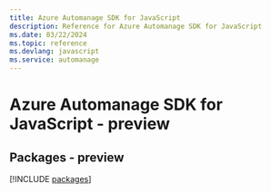 ```yaml
---
title: Azure Automanage SDK for JavaScript
description: Reference for Azure Automanage SDK for JavaScript
ms.date: 03/22/2024
ms.topic: reference
ms.devlang: javascript
ms.service: automanage
---
```

# Azure Automanage SDK for JavaScript - preview
## Packages - preview
[!INCLUDE [packages](automanage-index.md)]